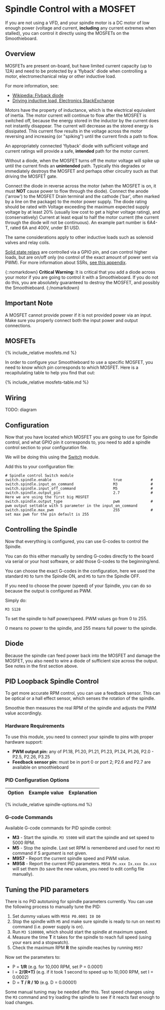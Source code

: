 
# Spindle Control with a MOSFET

If you are not using a VFD, and your spindle motor is a DC motor of low enough power (voltage and current, **including** any current extremes when stalled), you can control it directly using the MOSFETs on the Smoothieboard.

## Overview

MOSFETs are present on-board, but have limited current capacity (up to 12A) and need to be protected by a 'flyback' diode when controlling a motor, electromechanical relay or other inductive load.

For more information, see:
- [Wikipedia: Flyback diode](https://en.wikipedia.org/wiki/Flyback_diode)
- [Driving inductive load, Electronics StackExchange](https://electronics.stackexchange.com/questions/358210/driving-inductive-load-from-ic-with-mosfet)

Motors have the property of inductance, which is the electrical equivalent of inertia. The motor current will continue to flow after the MOSFET is switched off, because the energy stored in the inductor by the current does not instantly disappear. The current will decrease as the stored energy is dissipated. This current flow results in the voltage across the motor reversing and increasing (or "spiking") until the current finds a path to flow.

An appropriately connected 'flyback' diode with sufficient voltage and current ratings will provide a safe, **intended** path for the motor current.

Without a diode, when the MOSFET turns off the motor voltage will spike up until the current finds an **unintended** path. Typically this degrades or immediately destroys the MOSFET and perhaps other circuitry such as that driving the MOSFET gate.

Connect the diode in reverse across the motor (when the MOSFET is on, it must **NOT** cause power to flow through the diode). Connect the anode ('arrow') to the MOSFET Drain terminal and the cathode ('bar', often marked by a line on the package) to the motor power supply. The diode rating should be rated with Voltage exceeding the maximum expected supply voltage by at least 20% (usually low cost to get a higher voltage rating), and (conservatively) Current at least equal to half the motor current (the current through the diode will not be continuous). An example part number is 6A4-T, rated 6A and 400V, under $1 USD.

The same considerations apply to other inductive loads such as solenoid valves and relay coils.

[Solid state relays](general-appendixes#solidstaterelay) are controlled via a GPIO pin, and can control higher loads, but are on/off only (no control of the exact amount of power sent via PWM). For more information about SSRs, [see this appendix](general-appendixes#solidstaterelay).

{::nomarkdown}
<sl-alert variant="danger" open>
  <sl-icon slot="icon" name="exclamation-triangle"></sl-icon>
  <strong>Critical Warning:</strong> It is critical that you add a diode across your motor if you are going to control it with a Smoothieboard. If you do not do this, you are absolutely guaranteed to destroy the MOSFET, and possibly the Smoothieboard.
</sl-alert>
{:/nomarkdown}

## Important Note

A MOSFET cannot provide power if it is not provided power via an input. Make sure you properly connect both the input power and output connections.

## MOSFETs

{% include_relative mosfets.md %}

In order to configure your Smoothieboard to use a specific MOSFET, you need to know which pin corresponds to which MOSFET. Here is a recapitulating table to help you find that out:

{% include_relative mosfets-table.md %}

## Wiring

TODO: diagram

## Configuration

Now that you have located which MOSFET you are going to use for Spindle control, and what GPIO pin it corresponds to, you need to add a spindle control section to your configuration file.

We will be doing this using the [Switch](switch) module.

Add this to your configuration file:

```gcode
# Spindle control Switch module
switch.spindle.enable                            true             #
switch.spindle.input_on_command                  M3               #
switch.spindle.input_off_command                 M5               #
switch.spindle.output_pin                        2.7              # Here we are using the first big MOSFET
switch.spindle.output_type                       pwm              # pwm output settable with S parameter in the input_on_command
switch.spindle.max_pwm                           255              # set max pwm for the pin default is 255
```

## Controlling the Spindle

Now that everything is configured, you can use G-codes to control the Spindle.

You can do this either manually by sending G-codes directly to the board via serial or your host software, or add those G-codes to the beginning/end.

You can choose the exact G-codes in the configuration, here we used the standard `M3` to turn the Spindle ON, and `M5` to turn the Spindle OFF.

If you need to choose the power (speed) of your Spindle, you can do so because the output is configured as PWM.

Simply do:

```gcode
M3 S128
```

To set the spindle to half power/speed. PWM values go from 0 to 255.

0 means no power to the spindle, and 255 means full power to the spindle.

## Diode

Because the spindle can feed power back into the MOSFET and damage the MOSFET, you also need to wire a diode of sufficient size across the output. See notes in the first section above.

## PID Loopback Spindle Control

To get more accurate RPM control, you can use a feedback sensor. This can be optical or a hall effect sensor, which senses the rotation of the spindle.

Smoothie then measures the real RPM of the spindle and adjusts the PWM value accordingly.

### Hardware Requirements

To use this module, you need to connect your spindle to pins with proper hardware support:

- **PWM output pin:** any of P1.18, P1.20, P1.21, P1.23, P1.24, P1.26, P2.0 - P2.5, P2.26, P3.25
- **Feedback sensor pin:** must be in port 0 or port 2; P2.6 and P2.7 are available on smoothieboard

### PID Configuration Options

| Option | Example value | Explanation |
| ------ | ------------- | ----------- |
{% include_relative spindle-options.md %}

### G-code Commands

Available G-code commands for PID spindle control:

- **M3** - Start the spindle. `M3 S5000` will start the spindle and set speed to 5000 RPM.
- **M5** - Stop the spindle. Last set RPM is remembered and used for next `M3` command if S argument is not given.
- **M957** - Report the current spindle speed and PWM value.
- **M958** - Report the current PID parameters. `M958 Px.xxx Ix.xxx Dx.xxx` will set them (to save the new values, you need to edit config file manually).

## Tuning the PID parameters

There is no PID autotuning for spindle parameters currently. You can use the following process to manually tune the PID:

1. Set dummy values with `M958 P0.0001 I0 D0`
2. Stop the spindle with `M5` and make sure spindle is ready to run on next `M3` command (i.e. power supply is on).
3. Run `M3 S100000`, which should start the spindle at maximum speed.
4. Measure the time **T** it takes for the spindle to reach full speed (using your ears and a stopwatch).
5. Check the maximum RPM **R** the spindle reaches by running `M957`

Now set the parameters to:
* P = **1/R** (e.g. for 10,000 RPM, set P = 0.0001)
* I = **2/(R*T)** (e.g. if it took 1 second to speed up to 10,000 RPM, set I = 0.0002)
* D = **T / R / 10** (e.g. D = 0.00001)

Some manual tuning may be needed after this. Test speed changes using the `M3` command and try loading the spindle to see if it reacts fast enough to load changes.
